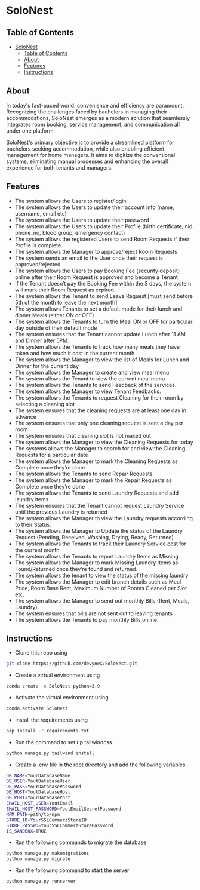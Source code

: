 # SoloNest

## Table of Contents
- [SoloNest](#solonest)
  - [Table of Contents](#table-of-contents)
  - [About](#about)
  - [Features](#features)
  - [Instructions](#instructions)

## About
In today's fast-paced world, convenience and efficiency are paramount. Recognizing the challenges faced by bachelors in managing their accommodations, SoloNest emerges as a modern solution that seamlessly integrates room booking, service management, and communication all under one platform.

SoloNest's primary objective is to provide a streamlined platform for bachelors seeking accommodation, while also enabling efficient management for home managers. It aims to digitize the conventional systems, eliminating manual processes and enhancing the overall experience for both tenants and managers.


## Features

- The system allows the Users to register/login  
- The system allows the Users to update their account info (name, username, email etc)
- The system allows the Users to update their password
- The system allows the Users to update their Profile (birth certificate, nid, phone_no, blood group, emergency contact) 
- The system allows the registered Users to send Room Requests if their Profile is complete. 
- The system allows the Manager to approve/reject Room Requests 
- The system sends an email to the User once their request is approved/rejected.
- The system allows the Users to pay Booking Fee (security deposit) online after their Room Request is approved and become a Tenant
- If the Tenant doesn’t pay the Booking Fee within the 3 days, the system will mark their Room Request as expired.
- The system allows the Tenant to send Leave Request [must send before 5th of the month to leave the next month]
- The system allows Tenants to set a default mode for their lunch and dinner Meals (either ON or OFF)
- The system allows the Tenants to turn the Meal ON or OFF for particular day outside of their default mode
- The system ensures that the Tenant cannot update Lunch after 11 AM and Dinner after 5PM.
- The system allows the Tenants to track how many meals they have taken and how much it cost in the current month
- The system allows the Manager to view the list of Meals for Lunch and Dinner for the current day 
- The system allows the Manager to create and view meal menu
- The system allows the Tenant to view the current meal menu
- The system allows the Tenants to send Feedback of the services.
- The system allows the Manager to view Tenant Feedbacks.
- The system allows the Tenants to request Cleaning for their room by selecting a cleaning slot 
- The system ensures that the cleaning requests are at least one day in advance 
- The system ensures that only one cleaning request is sent a day per room
- The system ensures that cleaning slot is not maxed out
- The system allows the Manager to view the Cleaning Requests for today
- The systems allows the Manager to search for and view the Cleaning Requests for a particular date
- The system allows the Manager to mark the Cleaning Requests as Complete once they’re done
- The system allows the Tenants to send Repair Requests 
- The system allows the Manager to mark the Repair Requests as Complete once they’re done
- The system allows the Tenants to send Laundry Requests and add laundry items.
- The system ensures that the Tenant cannot request Laundry Service until the previous Laundry is returned
- The system allows the Manager to view the Laundry requests according to their Status.
- The system allows the Manager to Update the status of the Laundry Request (Pending, Received, Washing, Drying, Ready, Returned)
- The system allows the Tenants to track their Laundry Service cost for the current month
- The system allows the Tenants to report Laundry Items as Missing
- The system allows the Manager to mark Missing Laundry Items as Found/Returned once they’re found and returned. 
- The system allows the tenant to view the status of the missing laundry 
- The system allows the Manager to edit branch details such as Meal Price, Room Base Rent, Maximum Number of Rooms Cleaned per Slot etc.
- The system allows the Manager to send out monthly Bills (Rent, Meals, Laundry).
- The system ensures that bills are not sent out to leaving tenants
- The system allows the Tenants to pay monthly Bills online.



## Instructions

- Clone this repo using 
```bash
git clone https://github.com/devyneX/SoloNest.git
```
- Create a virtual environment using 
```bash
conda create -n SoloNest python=3.9
```
- Activate the virtual environment using 
```bash
conda activate SoloNest
```
- Install the requirements using 
```bash
pip install -r requirements.txt
```
- Run the command to set up tailwindcss
```bash
python manage.py tailwind install
```
- Create a .env file in the root directory and add the following variables
```bash
DB_NAME=YourDatabaseName
DB_USER=YoutDatabaseUser
DB_PASS=YourDatabasePassword
DB_HOST=YoutDatabaseHost
DB_PORT=YourDatabasePort
EMAIL_HOST_USER=YoutEmail
EMAIL_HOST_PASSWORD=YoutEmailSecretPassword
NPM_PATH=path/to/npm
STORE_ID=YourSSLCommerzStoreID
STORE_PASSWD=YourSSLCommerzStorePassword
IS_SANDBOX=TRUE
```
- Run the following commands to migrate the database
```bash
python manage.py makemigrations
python manage.py migrate
```
- Run the following command to start the server
```bash
python manage.py runserver
```